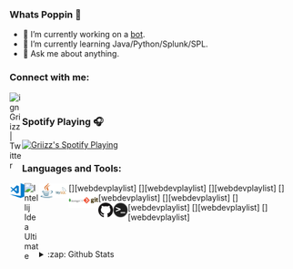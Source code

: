 
### Whats Poppin 👋

- 🔭 I’m currently working on a [bot](https://github.com/mrGriizz/Advanced-Bot). 
- 🌱 I’m currently learning Java/Python/Splunk/SPL.
- 💬 Ask me about anything.


### Connect with me:
[<img align="left" alt="ignGriizz | Twitter" width="22px" src="https://cdn.jsdelivr.net/npm/simple-icons@v3/icons/twitter.svg" />][twitter]

<br />

### Spotify Playing 🎧
[<img src="https://spotify-readme-tau.vercel.app/api/spotify-playing" alt="Griizz's Spotify Playing" width="350" />](https://open.spotify.com/user/DelBo)

### Languages and Tools:

[<img align="left" alt="Visual Studio Code" width="26px" src="https://raw.githubusercontent.com/github/explore/80688e429a7d4ef2fca1e82350fe8e3517d3494d/topics/visual-studio-code/visual-studio-code.png" />][webdevplaylist]
[<img align="left" alt="Intellij Idea Ultimate" width="26px" src="https://resources.jetbrains.com/storage/products/intellij-idea/img/meta/intellij-idea_logo_300x300.png" />][webdevplaylist]
[<img align="left" alt="Java" width="26px" src="https://raw.githubusercontent.com/github/explore/80688e429a7d4ef2fca1e82350fe8e3517d3494d/topics/java/java.png" />][webdevplaylist]
[<img align="left" alt="MySQL" width="26px" src="https://raw.githubusercontent.com/github/explore/80688e429a7d4ef2fca1e82350fe8e3517d3494d/topics/mysql/mysql.png" />][webdevplaylist]
[<img align="left" alt="MongoDB" width="26px" src="https://raw.githubusercontent.com/github/explore/80688e429a7d4ef2fca1e82350fe8e3517d3494d/topics/mongodb/mongodb.png" />][webdevplaylist]
[<img align="left" alt="Git" width="26px" src="https://raw.githubusercontent.com/github/explore/80688e429a7d4ef2fca1e82350fe8e3517d3494d/topics/git/git.png" />][webdevplaylist]
[<img align="left" alt="GitHub" width="26px" src="https://raw.githubusercontent.com/github/explore/78df643247d429f6cc873026c0622819ad797942/topics/github/github.png" />][webdevplaylist]
[<img align="left" alt="Terminal" width="26px" src="https://raw.githubusercontent.com/github/explore/80688e429a7d4ef2fca1e82350fe8e3517d3494d/topics/terminal/terminal.png" />][webdevplaylist]

<br />
<br />


<details>
  <summary>:zap: Github Stats</summary>

  <img align="left" alt="Griizz's Github Stats" src="https://github-readme-stats.vercel.app/api?username=mrGriizz&count_private=true&show_icons=true&hide_border=true" />

</details>

[twitter]: https://twitter.com/ignGriizz
